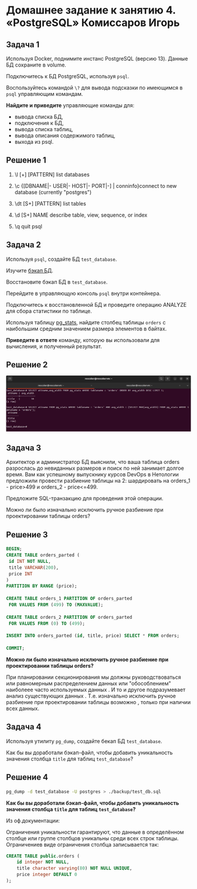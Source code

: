 # Домашнее задание к занятию 4. «PostgreSQL» Комиссаров Игорь

## Задача 1

Используя Docker, поднимите инстанс PostgreSQL (версию 13). Данные БД сохраните в volume.

Подключитесь к БД PostgreSQL, используя `psql`.

Воспользуйтесь командой `\?` для вывода подсказки по имеющимся в `psql` управляющим командам.

**Найдите и приведите** управляющие команды для:

- вывода списка БД,
- подключения к БД,
- вывода списка таблиц,
- вывода описания содержимого таблиц,
- выхода из psql.


## Решение 1

1)  \l [+] [PATTERN]                      list databases

2)  \c {[DBNAME|- USER|- HOST|- PORT|-] | conninfo}connect to new database (currently "postgres")

3)  \dt [S+] [PATTERN]                    list tables
  
4)  \d [S+]  NAME                         describe table, view, sequence, or index

5) \q                     quit psql


## Задача 2

Используя `psql`, создайте БД `test_database`.

Изучите [бэкап БД](https://github.com/netology-code/virt-homeworks/tree/virt-11/06-db-04-postgresql/test_data).

Восстановите бэкап БД в `test_database`.

Перейдите в управляющую консоль `psql` внутри контейнера.

Подключитесь к восстановленной БД и проведите операцию ANALYZE для сбора статистики по таблице.

Используя таблицу [pg_stats](https://postgrespro.ru/docs/postgresql/12/view-pg-stats), найдите столбец таблицы `orders` 
с наибольшим средним значением размера элементов в байтах.

**Приведите в ответе** команду, которую вы использовали для вычисления, и полученный результат.


## Решение 2

![1.png](./img/1.png)


## Задача 3

Архитектор и администратор БД выяснили, что ваша таблица orders разрослась до невиданных размеров и
поиск по ней занимает долгое время. Вам как успешному выпускнику курсов DevOps в Нетологии предложили
провести разбиение таблицы на 2: шардировать на orders_1 - price>499 и orders_2 - price<=499.

Предложите SQL-транзакцию для проведения этой операции.

Можно ли было изначально исключить ручное разбиение при проектировании таблицы orders?


## Решение 3

```sql
BEGIN;
CREATE TABLE orders_parted (
 id INT NOT NULL,
 title VARCHAR(200),
 price INT 
)
PARTITION BY RANGE (price);

CREATE TABLE orders_1 PARTITION OF orders_parted
 FOR VALUES FROM (499) TO (MAXVALUE);

CREATE TABLE orders_2 PARTITION OF orders_parted
 FOR VALUES FROM (0) TO (499);

INSERT INTO orders_parted (id, title, price) SELECT * FROM orders;

COMMIT;
```
**Можно ли было изначально исключить ручное разбиение при проектировании таблицы orders?**

При планировании секционирования мы должны руководствоваться или равномерным распределением данных или "обособлением" наиболеее часто используемых данных . И то и другое подразумевает анализ существующих данных . 
Т.е. изначально исключить ручное разбиение при проектировании таблицы возможно , только при наличии всех данных.


## Задача 4

Используя утилиту `pg_dump`, создайте бекап БД `test_database`.

Как бы вы доработали бэкап-файл, чтобы добавить уникальность значения столбца `title` для таблиц `test_database`?


## Решение 4

```bash
pg_dump -d test_database -U postgres > ./backup/test_db.sql
```
**Как бы вы доработали бэкап-файл, чтобы добавить уникальность значения столбца `title` для таблиц `test_database`?**

Из оф.документации:

Ограничения уникальности гарантируют, что данные в определённом столбце или группе столбцов уникальны среди всех строк таблицы. Ограничениев виде ограничения столбца записывается так:
```sql
CREATE TABLE public.orders (
    id integer NOT NULL,
    title character varying(80) NOT NULL UNIQUE,
    price integer DEFAULT 0
);
```
